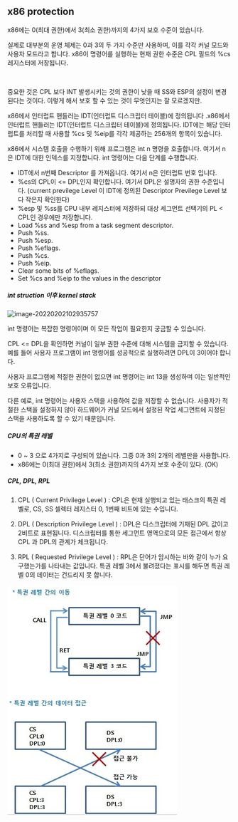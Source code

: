 ## x86 protection

x86에는 0(최대 권한)에서 3(최소 권한)까지의 4가지 보호 수준이 있습니다.

실제로 대부분의 운영 체제는 0과 3의 두 가지 수준만 사용하며, 이를 각각 커널 모드와 사용자 모드라고 합니다. x86이 명령어를 실행하는 현재 권한 수준은 CPL 필드의 %cs 레지스터에 저장됩니다.

​                

중요한 것은 CPL 보다 INT 발생시키는 것의 권한이 낮을 때 SS와 ESP의 설정이 변경된다는 것이다. 이렇게 해서 보호 할 수 있는 것이 무엇인지는 잘 모르겠지만. 

x86에서 인터럽트 핸들러는 IDT(인터럽트 디스크립터 테이블)에 정의됩니다  .x86에서 인터럽트 핸들러는 IDT(인터럽트 디스크립터 테이블)에 정의됩니다.  IDT에는 해당 인터럽트를 처리할 때 사용할 %cs 및 %eip를 각각 제공하는 256개의 항목이 있습니다.

x86에서 시스템 호출을 수행하기 위해 프로그램은 int n 명령을 호출합니다. 여기서 n은 IDT에 대한 인덱스를 지정합니다. int 명령어는 다음 단계를 수행합니다.

* IDT에서 n번째 Descriptor 를 가져옵니다. 여기서 n은 인터럽트 번호 입니다.
* %cs의 CPL이 <= DPL인지 확인합니다. 여기서 DPL은 설명자의 권한 수준입니다. (current previlege Level 이 IDT에 정의된 Descriptor Previlege Level 보다 작은지 확인한다)
* %esp 및 %ss를 CPU 내부 레지스터에 저장하되 대상 세그먼트 선택기의 PL < CPL인 경우에만 저장합니다.
*  Load %ss and %esp from a task segment descriptor.
* Push %ss.
* Push %esp.
* Push %eflags.
* Push %cs.
* Push %eip.
* Clear some bits of %eflags.
* Set %cs and %eip to the values in the descriptor

##### int struction 이후 kernel stack

![image-20220202102935757](C:\code\lk\30.xv6_doc\img\image-20220202102935757.png)



int 명령어는 복잡한 명령어이며 이 모든 작업이 필요한지 궁금할 수 있습니다. 

CPL <= DPL을 확인하면 커널이 일부 권한 수준에 대해 시스템을 금지할 수 있습니다. 예를 들어 사용자 프로그램이 int 명령어를 성공적으로 실행하려면 DPL이 3이어야 합니다.

사용자 프로그램에 적절한 권한이 없으면 int 명령어는 int 13을 생성하며 이는 일반적인 보호 오류입니다.

다른 예로, int 명령어는 사용자 스택을 사용하여 값을 저장할 수 없습니다. 사용자가 적절한 스택을 설정하지 않아 하드웨어가 커널 모드에서 설정된 작업 세그먼트에 지정된 스택을 사용하도록 할 수 있기 때문입니다.



#####  CPU의 특권 레벨

* 0 ~ 3 으로 4가지로 구성되어 있습니다. 그중 0과 3의 2개의 레벨만을 사용합니다.
* x86에는 0(최대 권한)에서 3(최소 권한)까지의 4가지 보호 수준이 있다. (OK)

#####  CPL, DPL, RPL

1. CPL ( Current Privilege Level )   : CPL은 현재 실행되고 있는 태스크의 특권 레벨로, CS, SS 셀렉터 레지스터 0, 1번째 비트에 있는 수입니다. 

2. DPL ( Description Privilege Level )   : DPL은 디스크립터에 기재된 DPL 값이고 2비트로 표현됩니다. 디스크립터를 통한 세그먼트 영역으로의 모든 접근에서 항상 CPL 과 DPL의 관계가 체크됩니다.

3. RPL ( Requested Privilege Level )   : RPL은 단어가 암시하는 바와 같이 누가 요구했는가를 나타내는 값입니다. 특권 레벨 3에서 불려졌다는 표시를 해두면 특권 레벨 0의 데이터는 건드리지 못 합니다.



![image-20220202104059453](img/image-20220202104059453.png)